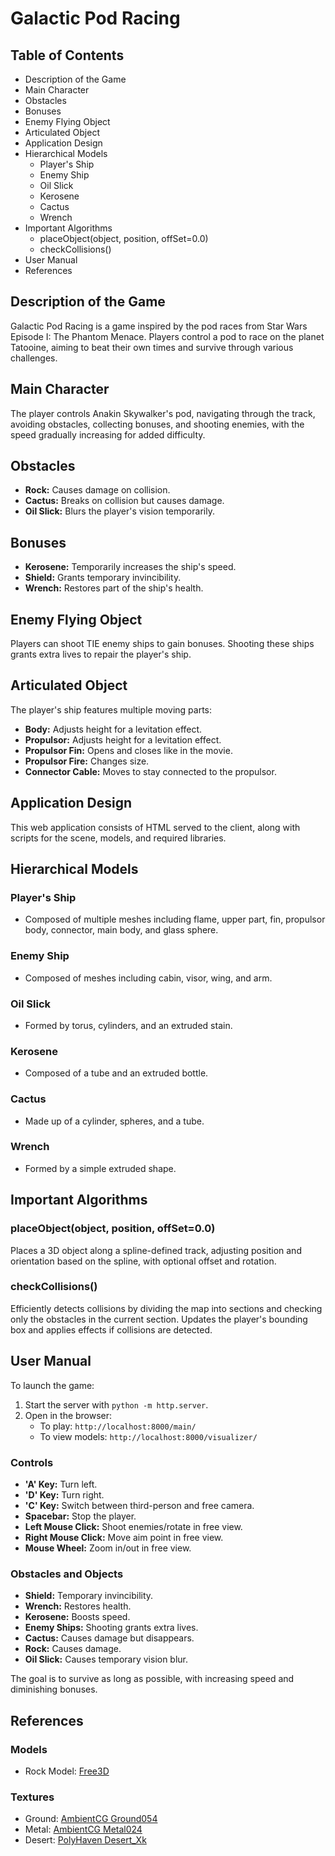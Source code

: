 # Galactic Pod Racing

## Table of Contents

- Description of the Game
- Main Character
- Obstacles
- Bonuses
- Enemy Flying Object
- Articulated Object
- Application Design
- Hierarchical Models
  - Player's Ship
  - Enemy Ship
  - Oil Slick
  - Kerosene
  - Cactus
  - Wrench
- Important Algorithms
  - placeObject(object, position, offSet=0.0)
  - checkCollisions()
- User Manual
- References

## Description of the Game
Galactic Pod Racing is a game inspired by the pod races from Star Wars Episode I: The Phantom Menace. Players control a pod to race on the planet Tatooine, aiming to beat their own times and survive through various challenges.

## Main Character
The player controls Anakin Skywalker's pod, navigating through the track, avoiding obstacles, collecting bonuses, and shooting enemies, with the speed gradually increasing for added difficulty.

## Obstacles
- **Rock:** Causes damage on collision.
- **Cactus:** Breaks on collision but causes damage.
- **Oil Slick:** Blurs the player's vision temporarily.

## Bonuses
- **Kerosene:** Temporarily increases the ship's speed.
- **Shield:** Grants temporary invincibility.
- **Wrench:** Restores part of the ship's health.

## Enemy Flying Object
Players can shoot TIE enemy ships to gain bonuses. Shooting these ships grants extra lives to repair the player's ship.

## Articulated Object
The player's ship features multiple moving parts:
- **Body:** Adjusts height for a levitation effect.
- **Propulsor:** Adjusts height for a levitation effect.
- **Propulsor Fin:** Opens and closes like in the movie.
- **Propulsor Fire:** Changes size.
- **Connector Cable:** Moves to stay connected to the propulsor.

## Application Design
This web application consists of HTML served to the client, along with scripts for the scene, models, and required libraries.

## Hierarchical Models

### Player's Ship
- Composed of multiple meshes including flame, upper part, fin, propulsor body, connector, main body, and glass sphere.

### Enemy Ship
- Composed of meshes including cabin, visor, wing, and arm.

### Oil Slick
- Formed by torus, cylinders, and an extruded stain.

### Kerosene
- Composed of a tube and an extruded bottle.

### Cactus
- Made up of a cylinder, spheres, and a tube.

### Wrench
- Formed by a simple extruded shape.

## Important Algorithms

### placeObject(object, position, offSet=0.0)
Places a 3D object along a spline-defined track, adjusting position and orientation based on the spline, with optional offset and rotation.

### checkCollisions()
Efficiently detects collisions by dividing the map into sections and checking only the obstacles in the current section. Updates the player's bounding box and applies effects if collisions are detected.

## User Manual
To launch the game:
1. Start the server with `python -m http.server`.
2. Open in the browser:
   - To play: `http://localhost:8000/main/`
   - To view models: `http://localhost:8000/visualizer/`

### Controls
- **'A' Key:** Turn left.
- **'D' Key:** Turn right.
- **'C' Key:** Switch between third-person and free camera.
- **Spacebar:** Stop the player.
- **Left Mouse Click:** Shoot enemies/rotate in free view.
- **Right Mouse Click:** Move aim point in free view.
- **Mouse Wheel:** Zoom in/out in free view.

### Obstacles and Objects
- **Shield:** Temporary invincibility.
- **Wrench:** Restores health.
- **Kerosene:** Boosts speed.
- **Enemy Ships:** Shooting grants extra lives.
- **Cactus:** Causes damage but disappears.
- **Rock:** Causes damage.
- **Oil Slick:** Causes temporary vision blur.

The goal is to survive as long as possible, with increasing speed and diminishing bonuses.

## References

### Models
- Rock Model: [Free3D](https://free3d.com/3d-model/free-low-poly-rock-model-pack-131559.html)

### Textures
- Ground: [AmbientCG Ground054](https://ambientcg.com/view?id=Ground054)
- Metal: [AmbientCG Metal024](https://ambientcg.com/view?id=Metal024)
- Desert: [PolyHaven Desert_Xk](https://polyhaven.com/a/goegap)
